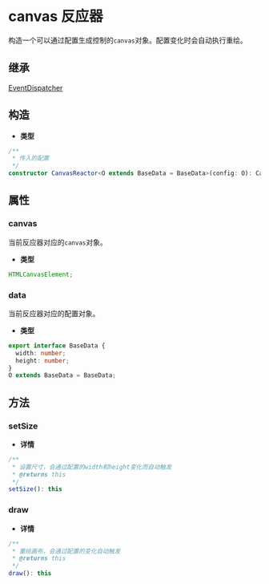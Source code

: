 # canvas 反应器

构造一个可以通过配置生成控制的`canvas`对象。配置变化时会自动执行重绘。

## 继承

[EventDispatcher](../core/EventDispatcher.md)

## 构造

- **类型**

```ts
/**
 * 传入的配置
 */
constructor CanvasReactor<O extends BaseData = BaseData>(config: O): CanvasReactor<O>
```

## 属性

### canvas

当前反应器对应的`canvas`对象。

- **类型**

```ts
HTMLCanvasElement;
```

### data

当前反应器对应的配置对象。

- **类型**

```ts
export interface BaseData {
  width: number;
  height: number;
}
O extends BaseData = BaseData;
```

## 方法

### setSize

- **详情**

```ts
/**
 * 设置尺寸，会通过配置的width和height变化而自动触发
 * @returns this
 */
setSize(): this
```

### draw

- **详情**

```ts
/**
 * 重绘画布，会通过配置的变化自动触发
 * @returns this
 */
draw(): this
```
